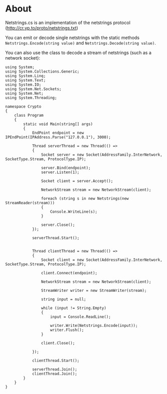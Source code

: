 About
=====

Netstrings.cs is an implementation of the netstrings protocol (http://cr.yp.to/proto/netstrings.txt)

You can emit or decode single netstrings with the static methods <code>Netstrings.Encode(string value)</code> and <code>Netstrings.Decode(string value)</code>.

You can also use the class to decode a stream of netstrings (such as a network socket):

	using System;
	using System.Collections.Generic;
	using System.Linq;
	using System.Text;
	using System.IO;
	using System.Net.Sockets;
	using System.Net;
	using System.Threading;

	namespace Crypto
	{
		class Program
		{
			static void Main(string[] args)
			{
				EndPoint endpoint = new IPEndPoint(IPAddress.Parse("127.0.0.1"), 3000);

				Thread serverThread = new Thread(() =>
				{
					Socket server = new Socket(AddressFamily.InterNetwork, SocketType.Stream, ProtocolType.IP);
					
					server.Bind(endpoint);
					server.Listen(1);

					Socket client = server.Accept();

					NetworkStream stream = new NetworkStream(client);
					
					foreach (string s in new Netstrings(new StreamReader(stream)))
					{
						Console.WriteLine(s);
					}

					server.Close();
				});

				serverThread.Start();


				Thread clientThread = new Thread(() =>
				{
					Socket client = new Socket(AddressFamily.InterNetwork, SocketType.Stream, ProtocolType.IP);

					client.Connect(endpoint);

					NetworkStream stream = new NetworkStream(client);

					StreamWriter writer = new StreamWriter(stream);

					string input = null;

					while (input != String.Empty)
					{
						input = Console.ReadLine();

						writer.Write(Netstrings.Encode(input));
						writer.Flush();
					}

					client.Close();

				});

				clientThread.Start();

				serverThread.Join();
				clientThread.Join();
			}
		}
	}
